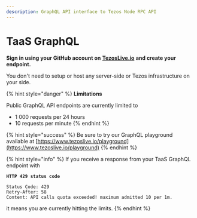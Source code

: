 ```yaml
---
description: GraphQL API interface to Tezos Node RPC API
---
```


# TaaS GraphQL

**Sign in using your GitHub account on** [**TezosLive.io**](https://www.tezoslive.io) **and create your endpoint.**   
  
You don't need to setup or host any server-side or Tezos infrastructure on your side. 

{% hint style="danger" %}
**Limitations**

Public GraphQL API endpoints are currently limited to

* 1 000 requests per 24 hours
* 10 requests per minute
{% endhint %}

{% hint style="success" %}
Be sure to try our GraphQL playground available at [https://www.tezoslive.io/playground](https://www.tezoslive.io/playground)
{% endhint %}

{% hint style="info" %}
If you receive a response from your TaaS GraphQL endpoint with 

**`HTTP 429 status code`**

```text
Status Code: 429
Retry-After: 58
Content: API calls quota exceeded! maximum admitted 10 per 1m.
```

it means you are currently hitting the limits.
{% endhint %}

